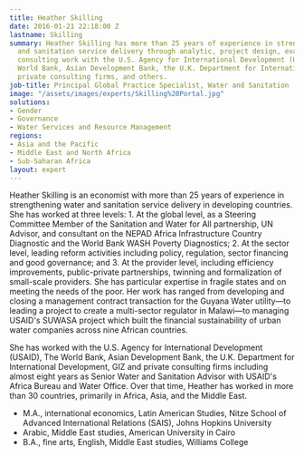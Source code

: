 ```yaml
---
title: Heather Skilling
date: 2016-01-21 22:18:00 Z
lastname: Skilling
summary: Heather Skilling has more than 25 years of experience in strengthening water
  and sanitation service delivery through analytic, project design, evaluation, and
  consulting work with the U.S. Agency for International Development (USAID), The
  World Bank, Asian Development Bank, the U.K. Department for International Development,
  private consulting firms, and others.
job-title: Principal Global Practice Specialist, Water and Sanitation
image: "/assets/images/experts/Skilling%20Portal.jpg"
solutions:
- Gender
- Governance
- Water Services and Resource Management
regions:
- Asia and the Pacific
- Middle East and North Africa
- Sub-Saharan Africa
layout: expert
---
```


Heather Skilling is an economist with more than 25 years of experience in strengthening water and sanitation service delivery in developing countries. She has worked at three levels: 1. At the global level, as a Steering Committee Member of the Sanitation and Water for All partnership, UN Advisor, and consultant on the NEPAD Africa Infrastructure Country Diagnostic and the World Bank WASH Poverty Diagnostics; 2. At the sector level, leading reform activities including policy, regulation, sector financing and good governance; and 3. At the provider level, including efficiency improvements, public-private partnerships, twinning and formalization of small-scale providers. She has particular expertise in fragile states and on meeting the needs of the poor.  Her work has ranged from developing and closing a management contract transaction for the Guyana Water utility—to leading a project to create a multi-sector regulator in Malawi—to managing USAID's SUWASA project which built the financial sustainability of urban water companies across nine African countries. 

She has worked with the U.S. Agency for International Development (USAID), The World Bank, Asian Development Bank, the U.K. Department for International Development, GIZ and private consulting firms including almost eight years as Senior Water and Sanitation Advisor with USAID's Africa Bureau and Water Office.  Over that time, Heather has worked in more than 30 countries, primarily in Africa, Asia, and the Middle East.   

* M.A., international economics, Latin American Studies, Nitze School of Advanced International Relations (SAIS), Johns Hopkins University
* Arabic, Middle East studies, American University in Cairo
* B.A., fine arts, English, Middle East studies, Williams College
